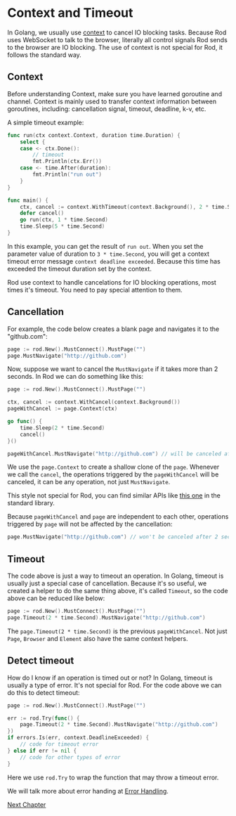 # Context and Timeout

In Golang, we usually use [context](https://golang.org/pkg/context/) to cancel IO blocking tasks.
Because Rod uses WebSocket to talk to the browser, literally all control signals Rod sends to the browser
are IO blocking. The use of context is not special for Rod, it follows the standard way.

## Context

Before understanding Context, make sure you have learned goroutine and channel. 
Context is mainly used to transfer context information between goroutines, including: cancellation signal, timeout, deadline, k-v, etc. 

A simple timeout example:

```go
func run(ctx context.Context, duration time.Duration) {
    select {
    case <- ctx.Done():
        // timeout
        fmt.Println(ctx.Err())
    case <- time.After(duration):
        fmt.Println("run out")
    }
}

func main() {
    ctx, cancel := context.WithTimeout(context.Background(), 2 * time.Second)
    defer cancel()
    go run(ctx, 1 * time.Second)
    time.Sleep(5 * time.Second)
}
```

In this example, you can get the result of `run out`. 
When you set the parameter value of duration to `3 * time.Second`, you will get a context timeout error message `context deadline exceeded`. 
Because this time has exceeded the timeout duration set by the context.

Rod use context to handle cancelations for IO blocking operations, most times it's timeout. 
You need to pay special attention to them.


## Cancellation

For example, the code below creates a blank page and navigates it to the "github.com":

```go
page := rod.New().MustConnect().MustPage("")
page.MustNavigate("http://github.com")
```

Now, suppose we want to cancel the `MustNavigate` if it takes more than 2 seconds.
In Rod we can do something like this:

```go
page := rod.New().MustConnect().MustPage("")

ctx, cancel := context.WithCancel(context.Background())
pageWithCancel := page.Context(ctx)

go func() {
    time.Sleep(2 * time.Second)
    cancel()
}()

pageWithCancel.MustNavigate("http://github.com") // will be canceled after 2 seconds
```

We use the `page.Context` to create a shallow clone of the `page`. Whenever we call the `cancel`, the operations
triggered by the `pageWithCancel` will be canceled, it can be any operation, not just `MustNavigate`.

This style not special for Rod, you can find similar APIs like [this one](https://golang.org/pkg/net/http/#Request.WithContext) in the standard library.

Because `pageWithCancel` and `page` are independent to each other, operations triggered by `page` will not be affected by the cancellation:

```go
page.MustNavigate("http://github.com") // won't be canceled after 2 seconds
```

## Timeout

The code above is just a way to timeout an operation. In Golang, timeout is usually just a special case of cancellation.
Because it's so useful, we created a helper to do the same thing above, it's called `Timeout`, so the code above can be reduced like below:

```go
page := rod.New().MustConnect().MustPage("")
page.Timeout(2 * time.Second).MustNavigate("http://github.com")
```

The `page.Timeout(2 * time.Second)` is the previous `pageWithCancel`.
Not just `Page`, `Browser` and `Element` also have the same context helpers.

## Detect timeout

How do I know if an operation is timed out or not? In Golang, timeout is usually a type of error. It's not special for Rod.
For the code above we can do this to detect timeout:

```go
page := rod.New().MustConnect().MustPage("")

err := rod.Try(func() {
    page.Timeout(2 * time.Second).MustNavigate("http://github.com")
})
if errors.Is(err, context.DeadlineExceeded) {
    // code for timeout error
} else if err != nil {
    // code for other types of error
}
```

Here we use `rod.Try` to wrap the function that may throw a timeout error.

We will talk more about error handing at [Error Handling](error-handling.md).

[Next Chapter](error-handling.md)
